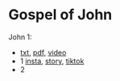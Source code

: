 # Gospel of John

John 1: 
- [txt](../../txts/John_1aarm.txt), [pdf](TrackDR/CatholicVideoBibleData/pdfs/John_1.pdf), [video](TrackDR/https://www.youtube.com/watch?v=e5XWfCTVugg)
- 1 [insta](CatholicVideoBibleData/insta/John/John1-1-insta-title.jpg), [story](CatholicVideoBibleData/stories/John/John1-1-insta-title-story.jpg), [tiktok](https://www.tiktok.com/@catholicvidbible/video/7049093391669284143)
- 2
